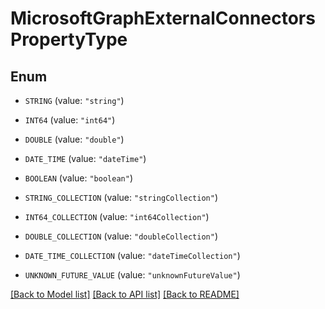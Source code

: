 # MicrosoftGraphExternalConnectorsPropertyType

## Enum


* `STRING` (value: `"string"`)

* `INT64` (value: `"int64"`)

* `DOUBLE` (value: `"double"`)

* `DATE_TIME` (value: `"dateTime"`)

* `BOOLEAN` (value: `"boolean"`)

* `STRING_COLLECTION` (value: `"stringCollection"`)

* `INT64_COLLECTION` (value: `"int64Collection"`)

* `DOUBLE_COLLECTION` (value: `"doubleCollection"`)

* `DATE_TIME_COLLECTION` (value: `"dateTimeCollection"`)

* `UNKNOWN_FUTURE_VALUE` (value: `"unknownFutureValue"`)


[[Back to Model list]](../README.md#documentation-for-models) [[Back to API list]](../README.md#documentation-for-api-endpoints) [[Back to README]](../README.md)


